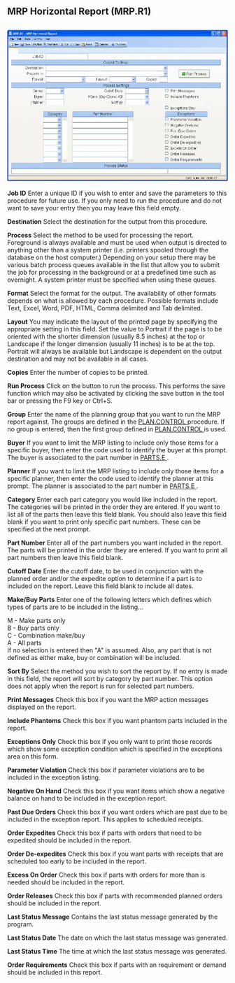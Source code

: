 ##  MRP Horizontal Report (MRP.R1)

<PageHeader />

##

![](./MRP-R1-1.jpg)

**Job ID** Enter a unique ID if you wish to enter and save the parameters to
this procedure for future use. If you only need to run the procedure and do
not want to save your entry then you may leave this field empty.  
  
**Destination** Select the destination for the output from this procedure.  
  
**Process** Select the method to be used for processing the report. Foreground
is always available and must be used when output is directed to anything other
than a system printer (i.e. printers spooled through the database on the host
computer.) Depending on your setup there may be various batch process queues
available in the list that allow you to submit the job for processing in the
background or at a predefined time such as overnight. A system printer must be
specified when using these queues.  
  
**Format** Select the format for the output. The availability of other formats
depends on what is allowed by each procedure. Possible formats include Text,
Excel, Word, PDF, HTML, Comma delimited and Tab delimited.  
  
**Layout** You may indicate the layout of the printed page by specifying the
appropriate setting in this field. Set the value to Portrait if the page is to
be oriented with the shorter dimension (usually 8.5 inches) at the top or
Landscape if the longer dimension (usually 11 inches) is to be at the top.
Portrait will always be available but Landscape is dependent on the output
destination and may not be available in all cases.  
  
**Copies** Enter the number of copies to be printed.  
  
**Run Process** Click on the button to run the process. This performs the save
function which may also be activated by clicking the save button in the tool
bar or pressing the F9 key or Ctrl+S.  
  
**Group** Enter the name of the planning group that you want to run the MRP report against. The groups are defined in the [ PLAN.CONTROL ](../../../../../rover/AP-OVERVIEW/AP-ENTRY/AP-E/AP-E-1/CURRENCY-CONTROL/PO-E/PO-E-1/PLAN-CONTROL) procedure. If no group is entered, then the first group defined in [ PLAN.CONTROL ](../../../../../rover/AP-OVERVIEW/AP-ENTRY/AP-E/AP-E-1/CURRENCY-CONTROL/PO-E/PO-E-1/PLAN-CONTROL) is used.   
  
**Buyer** If you want to limit the MRP listing to include only those items for a specific buyer, then enter the code used to identify the buyer at this prompt. The buyer is associated to the part number in [ PARTS.E ](../../../../../rover/AP-OVERVIEW/AP-ENTRY/ACCT-CONTROL/ACCT-CONTROL-1/ar-e/PARTS-E) .   
  
**Planner** If you want to limit the MRP listing to include only those items for a specific planner, then enter the code used to identify the planner at this prompt. The planner is associated to the part number in [ PARTS.E ](../../../../../rover/AP-OVERVIEW/AP-ENTRY/ACCT-CONTROL/ACCT-CONTROL-1/ar-e/PARTS-E) .   
  
**Category** Enter each part category you would like included in the report.
The categories will be printed in the order they are entered. If you want to
list all of the parts then leave this field blank. You should also leave this
field blank if you want to print only specific part numbers. These can be
specified at the next prompt.  
  
**Part Number** Enter all of the part numbers you want included in the report.
The parts will be printed in the order they are entered. If you want to print
all part numbers then leave this field blank.  
  
**Cutoff Date** Enter the cutoff date, to be used in conjunction with the
planned order and/or the expedite option to determine if a part is to included
on the report. Leave this field blank to include all dates.  
  
**Make/Buy Parts** Enter one of the following letters which defines which
types of parts are to be included in the listing...  
  
M - Make parts only  
B - Buy parts only  
C - Combination make/buy  
A - All parts  
If no selection is entered then "A" is assumed. Also, any part that is not
defined as either make, buy or combination will be included.  
  
**Sort By** Select the method you wish to sort the report by. If no entry is
made in this field, the report will sort by category by part number. This
option does not apply when the report is run for selected part numbers.  
  
**Print Messages** Check this box if you want the MRP action messages
displayed on the report.  
  
**Include Phantoms** Check this box if you want phantom parts included in the
report.  
  
**Exceptions Only** Check this box if you only want to print those records
which show some exception condition which is specified in the exceptions area
on this form.  
  
**Parameter Violation** Check this box if parameter violations are to be
included in the exception listing.  
  
**Negative On Hand** Check this box if you want items which show a negative
balance on hand to be included in the exception report.  
  
**Past Due Orders** Check this box if you want orders which are past due to be
included in the exception report. This applies to scheduled receipts.  
  
**Order Expedites** Check this box if parts with orders that need to be
expedited should be included in the report.  
  
**Order De-expedites** Check this box if you want parts with receipts that are
scheduled too early to be included in the report.  
  
**Excess On Order** Check this box if parts with orders for more than is
needed should be included in the report.  
  
**Order Releases** Check this box if parts with recommended planned orders
should be included in the report.  
  
**Last Status Message** Contains the last status message generated by the
program.  
  
**Last Status Date** The date on which the last status message was generated.  
  
**Last Status Time** The time at which the last status message was generated.  
  
**Order Requirements** Check this box if parts with an requirement or demand
should be included in this report.  
  
  
<badge text= "Version 8.10.57" vertical="middle" />

<PageFooter />